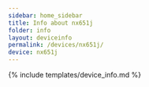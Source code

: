 ```yaml
---
sidebar: home_sidebar
title: Info about nx651j
folder: info
layout: deviceinfo
permalink: /devices/nx651j/
device: nx651j
---
```

{% include templates/device_info.md %}
